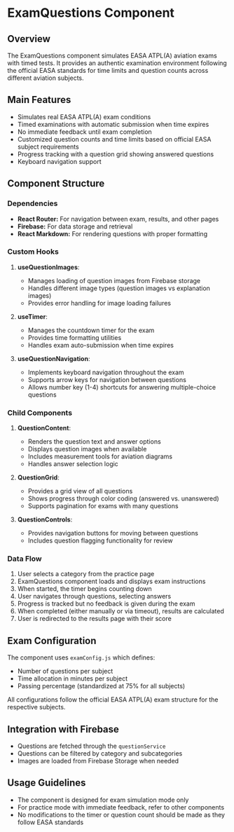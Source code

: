 # ExamQuestions Component

## Overview
The ExamQuestions component simulates EASA ATPL(A) aviation exams with timed tests. It provides an authentic examination environment following the official EASA standards for time limits and question counts across different aviation subjects.

## Main Features
- Simulates real EASA ATPL(A) exam conditions
- Timed examinations with automatic submission when time expires
- No immediate feedback until exam completion
- Customized question counts and time limits based on official EASA subject requirements
- Progress tracking with a question grid showing answered questions
- Keyboard navigation support

## Component Structure

### Dependencies
- **React Router:** For navigation between exam, results, and other pages
- **Firebase:** For data storage and retrieval
- **React Markdown:** For rendering questions with proper formatting

### Custom Hooks
1. **useQuestionImages**: 
   - Manages loading of question images from Firebase storage
   - Handles different image types (question images vs explanation images)
   - Provides error handling for image loading failures

2. **useTimer**:
   - Manages the countdown timer for the exam
   - Provides time formatting utilities
   - Handles exam auto-submission when time expires

3. **useQuestionNavigation**:
   - Implements keyboard navigation throughout the exam
   - Supports arrow keys for navigation between questions
   - Allows number key (1-4) shortcuts for answering multiple-choice questions

### Child Components
1. **QuestionContent**:
   - Renders the question text and answer options
   - Displays question images when available
   - Includes measurement tools for aviation diagrams
   - Handles answer selection logic

2. **QuestionGrid**:
   - Provides a grid view of all questions
   - Shows progress through color coding (answered vs. unanswered)
   - Supports pagination for exams with many questions

3. **QuestionControls**:
   - Provides navigation buttons for moving between questions
   - Includes question flagging functionality for review

### Data Flow
1. User selects a category from the practice page
2. ExamQuestions component loads and displays exam instructions
3. When started, the timer begins counting down
4. User navigates through questions, selecting answers
5. Progress is tracked but no feedback is given during the exam
6. When completed (either manually or via timeout), results are calculated
7. User is redirected to the results page with their score

## Exam Configuration
The component uses `examConfig.js` which defines:
- Number of questions per subject
- Time allocation in minutes per subject
- Passing percentage (standardized at 75% for all subjects)

All configurations follow the official EASA ATPL(A) exam structure for the respective subjects.

## Integration with Firebase
- Questions are fetched through the `questionService`
- Questions can be filtered by category and subcategories
- Images are loaded from Firebase Storage when needed

## Usage Guidelines
- The component is designed for exam simulation mode only
- For practice mode with immediate feedback, refer to other components
- No modifications to the timer or question count should be made as they follow EASA standards
